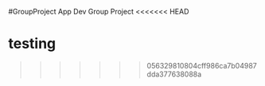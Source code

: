 #GroupProject
App Dev Group Project
<<<<<<< HEAD


testing
=======
>>>>>>> 056329810804cff986ca7b04987dda377638088a
